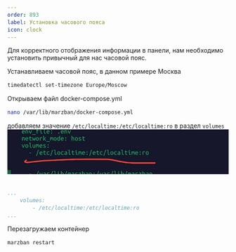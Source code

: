 ```yaml
---
order: 893
label: Установка часового пояса
icon: clock
---
```


Для корректного отображения информации в панели, нам необходимо установить привычный для нас часовой пояс.


Устанавливаем часовой пояс, в данном примере Москва 

```bash
timedatectl set-timezone Europe/Moscow
```

Открываем файл docker-compose.yml
```bash
nano /var/lib/marzban/docker-compose.yml
```

добавляем значение `/etc/localtime:/etc/localtime:ro` в раздел `volumes`
![](/static/time.jpg)
```yaml

...
	volumes:
		- /etc/localtime:/etc/localtime:ro
...

```


Перезагружаем контейнер 
```bash
marzban restart
``` 